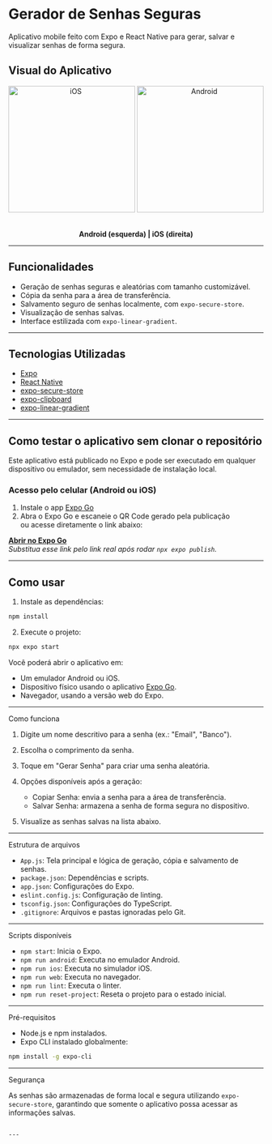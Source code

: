 
# Gerador de Senhas Seguras

Aplicativo mobile feito com Expo e React Native para gerar, salvar e visualizar senhas de forma segura.

## Visual do Aplicativo

<p align="center">
  <img src="https://github.com/user-attachments/assets/afe757e0-9613-4888-a42c-a72c012c5aec" alt="iOS" width="250"/>
  <img src="https://github.com/user-attachments/assets/844e44ab-1833-4858-aa0d-2e7c48276d9b" alt="Android" width="250"/>
  &nbsp;&nbsp;&nbsp;
</p>

<p align="center">
  <b>Android (esquerda) | iOS (direita)</b>
</p>

---

## Funcionalidades

- Geração de senhas seguras e aleatórias com tamanho customizável.
- Cópia da senha para a área de transferência.
- Salvamento seguro de senhas localmente, com `expo-secure-store`.
- Visualização de senhas salvas.
- Interface estilizada com `expo-linear-gradient`.

---

## Tecnologias Utilizadas

- [Expo](https://expo.dev/)
- [React Native](https://reactnative.dev/)
- [expo-secure-store](https://docs.expo.dev/versions/latest/sdk/securestore/)
- [expo-clipboard](https://docs.expo.dev/versions/latest/sdk/clipboard/)
- [expo-linear-gradient](https://docs.expo.dev/versions/latest/sdk/linear-gradient/)

---

## Como testar o aplicativo sem clonar o repositório

Este aplicativo está publicado no Expo e pode ser executado em qualquer dispositivo ou emulador, sem necessidade de instalação local.

### Acesso pelo celular (Android ou iOS)

1. Instale o app [Expo Go](https://expo.dev/go)
2. Abra o Expo Go e escaneie o QR Code gerado pela publicação  
   ou acesse diretamente o link abaixo:

**[Abrir no Expo Go](https://expo.dev/@SEU_USUARIO/SEU_APP)**  
*Substitua esse link pelo link real após rodar `npx expo publish`.*

---

## Como usar

1. Instale as dependências:

```bash
npm install
````

2. Execute o projeto:

```bash
npx expo start
```

Você poderá abrir o aplicativo em:

* Um emulador Android ou iOS.
* Dispositivo físico usando o aplicativo [Expo Go](https://expo.dev/go).
* Navegador, usando a versão web do Expo.

---

Como funciona

1. Digite um nome descritivo para a senha (ex.: "Email", "Banco").
2. Escolha o comprimento da senha.
3. Toque em "Gerar Senha" para criar uma senha aleatória.
4. Opções disponíveis após a geração:

   * Copiar Senha: envia a senha para a área de transferência.
   * Salvar Senha: armazena a senha de forma segura no dispositivo.
5. Visualize as senhas salvas na lista abaixo.

---

Estrutura de arquivos

* `App.js`: Tela principal e lógica de geração, cópia e salvamento de senhas.
* `package.json`: Dependências e scripts.
* `app.json`: Configurações do Expo.
* `eslint.config.js`: Configuração de linting.
* `tsconfig.json`: Configurações do TypeScript.
* `.gitignore`: Arquivos e pastas ignoradas pelo Git.

---

Scripts disponíveis

* `npm start`: Inicia o Expo.
* `npm run android`: Executa no emulador Android.
* `npm run ios`: Executa no simulador iOS.
* `npm run web`: Executa no navegador.
* `npm run lint`: Executa o linter.
* `npm run reset-project`: Reseta o projeto para o estado inicial.

---

Pré-requisitos

* Node.js e npm instalados.
* Expo CLI instalado globalmente:

```bash
npm install -g expo-cli
```

---

Segurança

As senhas são armazenadas de forma local e segura utilizando `expo-secure-store`, garantindo que somente o aplicativo possa acessar as informações salvas.

```

---



